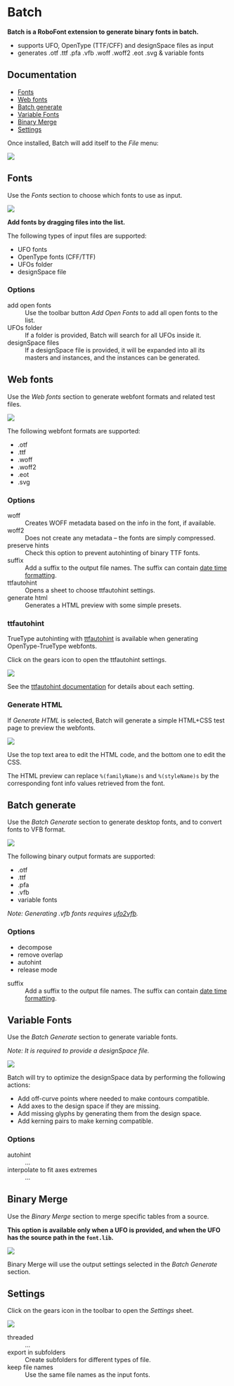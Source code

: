 Batch
=====

**Batch is a RoboFont extension to generate binary fonts in batch.**

- supports UFO, OpenType (TTF/CFF) and designSpace files as input
- generates .otf .ttf .pfa .vfb .woff .woff2 .eot .svg & variable fonts

## Documentation

- [Fonts](#fonts)
- [Web fonts](#web-fonts)
- [Batch generate](#batch-generate)
- [Variable Fonts](#variable-fonts)
- [Binary Merge](#binary-merge)
- [Settings](#settings)


Once installed, Batch will add itself to the *File* menu:

![](imgs/batch-menu.png)


Fonts
-----

Use the *Fonts* section to choose which fonts to use as input.

![](imgs/fonts.png)

**Add fonts by dragging files into the list.**

The following types of input files are supported:

- UFO fonts
- OpenType fonts (CFF/TTF)
- UFOs folder
- designSpace file

### Options

<dl>
  <dt>add open fonts</dt>
  <dd>Use the toolbar button <em>Add Open Fonts</em> to add all open fonts to the list.</dd>
  <dt>UFOs folder</dt>
  <dd>If a folder is provided, Batch will search for all UFOs inside it.</dd>
  <dt>designSpace files</dt>
  <dd>If a designSpace file is provided, it will be expanded into all its masters and instances, and the instances can be generated.</dd>
</dl>


Web fonts
---------

Use the *Web fonts* section to generate webfont formats and related test files.

![](imgs/web-fonts.png)

The following webfont formats are supported:

- .otf
- .ttf
- .woff
- .woff2
- .eot
- .svg

### Options

<dl>
  <dt>woff</dt>
  <dd>Creates WOFF metadata based on the info in the font, if available.</dd>
  <dt>woff2</dt>
  <dd>Does not create any metadata – the fonts are simply compressed.</dd>
  <dt>preserve hints</dt>
  <dd>Check this option to prevent autohinting of binary TTF fonts.</dd>
  <dt>suffix</dt>
  <dd>Add a suffix to the output file names. The suffix can contain <a href='http://docs.python.org/2/library/time.html#time.strftime'>date time formatting</a>.</dd>
  <dt>ttfautohint</dt>
  <dd>Opens a sheet to choose ttfautohint settings.</dd>
  <dt>generate html</dt>
  <dd>Generates a HTML preview with some simple presets.</dd>
</dl>

### ttfautohint

TrueType autohinting with [ttfautohint] is available when generating OpenType-TrueType webfonts.

Click on the gears icon to open the ttfautohint settings.

![](imgs/ttfautohint.png)

See the [ttfautohint documentation] for details about each setting.

[ttfautohint]: http://www.freetype.org/ttfautohint/
[ttfautohint documentation]: https://www.freetype.org/ttfautohint/doc/ttfautohint.html

### Generate HTML

If *Generate HTML*  is selected, Batch will generate a simple HTML+CSS test page to preview the webfonts.

![](imgs/html-preview.png)

Use the top text area to edit the HTML code, and the bottom one to edit the CSS.

The HTML preview can replace `%(familyName)s` and `%(styleName)s` by the corresponding font info values retrieved from the font.


Batch generate
--------------

Use the *Batch Generate* section to generate desktop fonts, and to convert fonts to VFB format.

![](imgs/batch-generate.png)

The following binary output formats are supported:

- .otf
- .ttf
- .pfa
- .vfb
- variable fonts

*Note: Generating .vfb fonts requires [ufo2vfb].*

[ufo2vfb]: http://blog.fontlab.com/font-utility/vfb2ufo/

### Options

* decompose
* remove overlap
* autohint
* release mode

<dl>
  <dt>suffix</dt>
  <dd>Add a suffix to the output file names. The suffix can contain <a href='http://docs.python.org/2/library/time.html#time.strftime'>date time formatting</a>.</dd>
</dl>


Variable Fonts
--------------

Use the *Batch Generate* section to generate variable fonts.

*Note: It is required to provide a designSpace file.*

![](imgs/variable-fonts.png)

Batch will try to optimize the designSpace data by performing the following actions:

* Add off-curve points where needed to make contours compatible.
* Add axes to the design space if they are missing.
* Add missing glyphs by generating them from the design space.
* Add kerning pairs to make kerning compatible.

### Options

<dl>
  <dt>autohint</dt>
  <dd>...</dd>
  <dt>interpolate to fit axes extremes</dt>
  <dd>...</dd>
</dl>


Binary Merge
------------

Use the *Binary Merge* section to merge specific tables from a source.

**This option is available only when a UFO is provided, and when the UFO has the source path in the `font.lib`.**

![](imgs/binary-merge.png)

Binary Merge will use the output settings selected in the *Batch Generate* section.


Settings
--------

Click on the gears icon in the toolbar to open the *Settings* sheet.

![](imgs/settings.png)

<dl>
  <dt>threaded</dt>
  <dd>...</dd>
  <dt>export in subfolders</dt>
  <dd>Create subfolders for different types of file.</dd>
  <dt>keep file names</dt>
  <dd>Use the same file names as the input fonts.</dd>
</dl>
